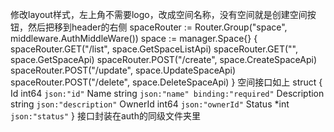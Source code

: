 修改layout样式，左上角不需要logo，改成空间名称，没有空间就是创建空间按钮，然后把<icon-user />移到header的右侧
  spaceRouter := Router.Group("space", middleware.AuthMiddleWare())
  space := manager.Space{}
  {
    spaceRouter.GET("/list", space.GetSpaceListApi)
    spaceRouter.GET("", space.GetSpaceApi)
    spaceRouter.POST("/create", space.CreateSpaceApi)
    spaceRouter.POST("/update", space.UpdateSpaceApi)
    spaceRouter.POST("/delete", space.DeleteSpaceApi)
  }
  空间接口如上
  struct {
    Id          int64  `json:"id"`
    Name        string `json:"name" binding:"required"`
    Description string `json:"description"`
    OwnerId     int64  `json:"ownerId"`
    Status      *int   `json:"status"`
  }
  接口封装在auth的同级文件夹里

